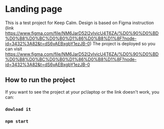 # Landing page

This is a test project for Keep Calm.
Design is based on Figma instruction (link https://www.figma.com/file/NM6JarD52l2vIvicU4T6ZA/%D0%90%D0%BD%D0%B8%D0%BC%D0%B0%D1%86%D0%B8%D1%8F?node-id=3432%3A82&t=dS6vAEBxgbY1ezJB-0) 
The project is deployed so you can visit https://www.figma.com/file/NM6JarD52l2vIvicU4T6ZA/%D0%90%D0%BD%D0%B8%D0%BC%D0%B0%D1%86%D0%B8%D1%8F?node-id=3432%3A82&t=dS6vAEBxgbY1ezJB-0

## How to run the project

If you want to see the project at your pc\laptop or the link doesn't work, you can:

### `dowload it`
### `npm start`

